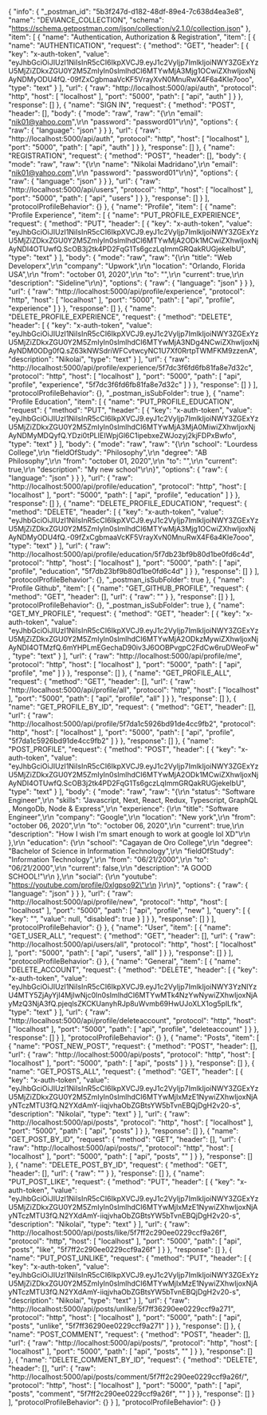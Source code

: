 {
	"info": {
		"_postman_id": "5b3f247d-d182-48df-89e4-7c638d4ea3e8",
		"name": "DEVIANCE_COLLECTION",
		"schema": "https://schema.getpostman.com/json/collection/v2.1.0/collection.json"
	},
	"item": [
		{
			"name": "Authentication, Authorization & Registration",
			"item": [
				{
					"name": "AUTHENTICATION",
					"request": {
						"method": "GET",
						"header": [
							{
								"key": "x-auth-token",
								"value": "eyJhbGciOiJIUzI1NiIsInR5cCI6IkpXVCJ9.eyJ1c2VyIjp7ImlkIjoiNWY3ZGExYzU5MjZiZDkxZGU0Y2M5ZmIyIn0sImlhdCI6MTYwMjA3Mjg1OCwiZXhwIjoxNjAyNDMyODU4fQ.-09fZxCgbmaaVcKF5VrayXvN0MnuRwX4F6a4KIe7ooo",
								"type": "text"
							}
						],
						"url": {
							"raw": "http://localhost:5000/api/auth",
							"protocol": "http",
							"host": [
								"localhost"
							],
							"port": "5000",
							"path": [
								"api",
								"auth"
							]
						}
					},
					"response": []
				},
				{
					"name": "SIGN IN",
					"request": {
						"method": "POST",
						"header": [],
						"body": {
							"mode": "raw",
							"raw": "{\r\n    \"email\": \"nik01@yahoo.com\",\r\n    \"password\": \"password01\"\r\n}",
							"options": {
								"raw": {
									"language": "json"
								}
							}
						},
						"url": {
							"raw": "http://localhost:5000/api/auth",
							"protocol": "http",
							"host": [
								"localhost"
							],
							"port": "5000",
							"path": [
								"api",
								"auth"
							]
						}
					},
					"response": []
				},
				{
					"name": "REGISTRATION",
					"request": {
						"method": "POST",
						"header": [],
						"body": {
							"mode": "raw",
							"raw": "{\r\n    \"name\": \"Nikolai Madridano\",\r\n    \"email\": \"nik01@yahoo.com\",\r\n    \"password\": \"password01\"\r\n}",
							"options": {
								"raw": {
									"language": "json"
								}
							}
						},
						"url": {
							"raw": "http://localhost:5000/api/users",
							"protocol": "http",
							"host": [
								"localhost"
							],
							"port": "5000",
							"path": [
								"api",
								"users"
							]
						}
					},
					"response": []
				}
			],
			"protocolProfileBehavior": {}
		},
		{
			"name": "Profile",
			"item": [
				{
					"name": "Profile Experience",
					"item": [
						{
							"name": "PUT_PROFILE_EXPERIENCE",
							"request": {
								"method": "PUT",
								"header": [
									{
										"key": "x-auth-token",
										"value": "eyJhbGciOiJIUzI1NiIsInR5cCI6IkpXVCJ9.eyJ1c2VyIjp7ImlkIjoiNWY3ZGExYzU5MjZiZDkxZGU0Y2M5ZmIyIn0sImlhdCI6MTYwMjA2ODk1MCwiZXhwIjoxNjAyNDI4OTUwfQ.ScOB3j2tk4PD2FqG1Ts6gczLqImmGRQakRUGjekeIbU",
										"type": "text"
									}
								],
								"body": {
									"mode": "raw",
									"raw": "{\r\n    \"title\": \"Web Developerx\",\r\n    \"company\": \"Upwork\",\r\n    \"location\": \"Orlando, Florida USA\",\r\n    \"from\": \"october 01, 2020\",\r\n    \"to\": \"\",\r\n    \"current\": true,\r\n    \"description\": \"Sideline\"\r\n}",
									"options": {
										"raw": {
											"language": "json"
										}
									}
								},
								"url": {
									"raw": "http://localhost:5000/api/profile/experience",
									"protocol": "http",
									"host": [
										"localhost"
									],
									"port": "5000",
									"path": [
										"api",
										"profile",
										"experience"
									]
								}
							},
							"response": []
						},
						{
							"name": "DELETE_PROFILE_EXPERIENCE",
							"request": {
								"method": "DELETE",
								"header": [
									{
										"key": "x-auth-token",
										"value": "eyJhbGciOiJIUzI1NiIsInR5cCI6IkpXVCJ9.eyJ1c2VyIjp7ImlkIjoiNWY3ZGExYzU5MjZiZDkxZGU0Y2M5ZmIyIn0sImlhdCI6MTYwMjA3NDg4NCwiZXhwIjoxNjAyNDM0ODg0fQ.sZ63kNWSdriWFCvtwcyNC1U7Xf0RrtpTWMFKM9zzenA",
										"description": "Nikolai",
										"type": "text"
									}
								],
								"url": {
									"raw": "http://localhost:5000/api/profile/experience/5f7dc3f6fd6fb81fa8e7d32c",
									"protocol": "http",
									"host": [
										"localhost"
									],
									"port": "5000",
									"path": [
										"api",
										"profile",
										"experience",
										"5f7dc3f6fd6fb81fa8e7d32c"
									]
								}
							},
							"response": []
						}
					],
					"protocolProfileBehavior": {},
					"_postman_isSubFolder": true
				},
				{
					"name": "Profile Education",
					"item": [
						{
							"name": "PUT_PROFILE_EDUCATION",
							"request": {
								"method": "PUT",
								"header": [
									{
										"key": "x-auth-token",
										"value": "eyJhbGciOiJIUzI1NiIsInR5cCI6IkpXVCJ9.eyJ1c2VyIjp7ImlkIjoiNWY3ZGExYzU5MjZiZDkxZGU0Y2M5ZmIyIn0sImlhdCI6MTYwMjA3MjA0MiwiZXhwIjoxNjAyNDMyMDQyfQ.YDzi0tPLIEIWpjGl6C1ipebxeZWJozyj2kjFDPxBwfo",
										"type": "text"
									}
								],
								"body": {
									"mode": "raw",
									"raw": "{\r\n    \"school\": \"Lourdess College\",\r\n    \"fieldOfStudy\": \"Philosophy\",\r\n    \"degree\": \"AB Philosophy\",\r\n    \"from\": \"october 01, 2020\",\r\n    \"to\": \"\",\r\n    \"current\": true,\r\n    \"description\": \"My new school\"\r\n}",
									"options": {
										"raw": {
											"language": "json"
										}
									}
								},
								"url": {
									"raw": "http://localhost:5000/api/profile/education",
									"protocol": "http",
									"host": [
										"localhost"
									],
									"port": "5000",
									"path": [
										"api",
										"profile",
										"education"
									]
								}
							},
							"response": []
						},
						{
							"name": "DELETE_PROFILE_EDUCATION",
							"request": {
								"method": "DELETE",
								"header": [
									{
										"key": "x-auth-token",
										"value": "eyJhbGciOiJIUzI1NiIsInR5cCI6IkpXVCJ9.eyJ1c2VyIjp7ImlkIjoiNWY3ZGExYzU5MjZiZDkxZGU0Y2M5ZmIyIn0sImlhdCI6MTYwMjA3Mjg1OCwiZXhwIjoxNjAyNDMyODU4fQ.-09fZxCgbmaaVcKF5VrayXvN0MnuRwX4F6a4KIe7ooo",
										"type": "text"
									}
								],
								"url": {
									"raw": "http://localhost:5000/api/profile/education/5f7db23bf9b80d1be0fd6c4d",
									"protocol": "http",
									"host": [
										"localhost"
									],
									"port": "5000",
									"path": [
										"api",
										"profile",
										"education",
										"5f7db23bf9b80d1be0fd6c4d"
									]
								}
							},
							"response": []
						}
					],
					"protocolProfileBehavior": {},
					"_postman_isSubFolder": true
				},
				{
					"name": "Profile Github",
					"item": [
						{
							"name": "GET_GITHUB_PROFILE",
							"request": {
								"method": "GET",
								"header": [],
								"url": {
									"raw": ""
								}
							},
							"response": []
						}
					],
					"protocolProfileBehavior": {},
					"_postman_isSubFolder": true
				},
				{
					"name": "GET_MY_PROFILE",
					"request": {
						"method": "GET",
						"header": [
							{
								"key": "x-auth-token",
								"value": "eyJhbGciOiJIUzI1NiIsInR5cCI6IkpXVCJ9.eyJ1c2VyIjp7ImlkIjoiNWY3ZGExYzU5MjZiZDkxZGU0Y2M5ZmIyIn0sImlhdCI6MTYwMjA2ODkzMywiZXhwIjoxNjAyNDI4OTMzfQ.6mYHPLmEGechaD90iv3J6OOBPvgpC2FdCw6ruDWeoFw",
								"type": "text"
							}
						],
						"url": {
							"raw": "http://localhost:5000/api/profile/me",
							"protocol": "http",
							"host": [
								"localhost"
							],
							"port": "5000",
							"path": [
								"api",
								"profile",
								"me"
							]
						}
					},
					"response": []
				},
				{
					"name": "GET_PROFILE_ALL",
					"request": {
						"method": "GET",
						"header": [],
						"url": {
							"raw": "http://localhost:5000/api/profile/all",
							"protocol": "http",
							"host": [
								"localhost"
							],
							"port": "5000",
							"path": [
								"api",
								"profile",
								"all"
							]
						}
					},
					"response": []
				},
				{
					"name": "GET_PROFILE_BY_ID",
					"request": {
						"method": "GET",
						"header": [],
						"url": {
							"raw": "http://localhost:5000/api/profile/5f7da1c5926bd91de4cc9fb2",
							"protocol": "http",
							"host": [
								"localhost"
							],
							"port": "5000",
							"path": [
								"api",
								"profile",
								"5f7da1c5926bd91de4cc9fb2"
							]
						}
					},
					"response": []
				},
				{
					"name": "POST_PROFILE",
					"request": {
						"method": "POST",
						"header": [
							{
								"key": "x-auth-token",
								"value": "eyJhbGciOiJIUzI1NiIsInR5cCI6IkpXVCJ9.eyJ1c2VyIjp7ImlkIjoiNWY3ZGExYzU5MjZiZDkxZGU0Y2M5ZmIyIn0sImlhdCI6MTYwMjA2ODk1MCwiZXhwIjoxNjAyNDI4OTUwfQ.ScOB3j2tk4PD2FqG1Ts6gczLqImmGRQakRUGjekeIbU",
								"type": "text"
							}
						],
						"body": {
							"mode": "raw",
							"raw": "{\r\n    \"status\": \"Software Engineer\",\r\n    \"skills\": \"Javascript, Next, React, Redux, Typescript, GraphQL , MongoDb, Node & Express\",\r\n    \"experience\": {\r\n        \"title\": \"Software Engineer\",\r\n        \"company\": \"Google\",\r\n        \"location\": \"New york\",\r\n        \"from\": \"october 06, 2020\",\r\n        \"to\": \"october 06, 2020\",\r\n        \"current\": true,\r\n        \"description\": \"How I wish I'm smart enough to work at google lol XD\"\r\n    },\r\n    \"education\": {\r\n        \"school\": \"Cagayan de Oro College\",\r\n        \"degree\": \"Bachelor of Science in Information Technology\",\r\n        \"fieldOfStudy\": \"Information Technology\",\r\n        \"from\": \"06/21/2000\",\r\n        \"to\": \"06/21/2000\",\r\n        \"current\": false,\r\n        \"description\": \"A GOOD SCHOOL!\"\r\n    },\r\n    \"social\": {\r\n        \"youtube\": \"https://youtube.com/profile/0xlgpso92\"\r\n    }\r\n}",
							"options": {
								"raw": {
									"language": "json"
								}
							}
						},
						"url": {
							"raw": "http://localhost:5000/api/profile/new",
							"protocol": "http",
							"host": [
								"localhost"
							],
							"port": "5000",
							"path": [
								"api",
								"profile",
								"new"
							],
							"query": [
								{
									"key": "",
									"value": null,
									"disabled": true
								}
							]
						}
					},
					"response": []
				}
			],
			"protocolProfileBehavior": {}
		},
		{
			"name": "User",
			"item": [
				{
					"name": "GET_USER_ALL",
					"request": {
						"method": "GET",
						"header": [],
						"url": {
							"raw": "http://localhost:5000/api/users/all",
							"protocol": "http",
							"host": [
								"localhost"
							],
							"port": "5000",
							"path": [
								"api",
								"users",
								"all"
							]
						}
					},
					"response": []
				}
			],
			"protocolProfileBehavior": {}
		},
		{
			"name": "General",
			"item": [
				{
					"name": "DELETE_ACCOUNT",
					"request": {
						"method": "DELETE",
						"header": [
							{
								"key": "x-auth-token",
								"value": "eyJhbGciOiJIUzI1NiIsInR5cCI6IkpXVCJ9.eyJ1c2VyIjp7ImlkIjoiNWY3YzNlYzU4MTY5ZjAyYjI4MjIwNjc0In0sImlhdCI6MTYwMTk4NzYwNywiZXhwIjoxNjAyMzQ3NjA3fQ.pjeqlsZKCKUanyhRJp8uWvmb69HwUJoXLX1og5pILfk",
								"type": "text"
							}
						],
						"url": {
							"raw": "http://localhost:5000/api/profile/deleteaccount",
							"protocol": "http",
							"host": [
								"localhost"
							],
							"port": "5000",
							"path": [
								"api",
								"profile",
								"deleteaccount"
							]
						}
					},
					"response": []
				}
			],
			"protocolProfileBehavior": {}
		},
		{
			"name": "Posts",
			"item": [
				{
					"name": "POST_NEW_POST",
					"request": {
						"method": "POST",
						"header": [],
						"url": {
							"raw": "http://localhost:5000/api/posts",
							"protocol": "http",
							"host": [
								"localhost"
							],
							"port": "5000",
							"path": [
								"api",
								"posts"
							]
						}
					},
					"response": []
				},
				{
					"name": "GET_POSTS_ALL",
					"request": {
						"method": "GET",
						"header": [
							{
								"key": "x-auth-token",
								"value": "eyJhbGciOiJIUzI1NiIsInR5cCI6IkpXVCJ9.eyJ1c2VyIjp7ImlkIjoiNWY3ZGExYzU5MjZiZDkxZGU0Y2M5ZmIyIn0sImlhdCI6MTYwMjIxMzE1NywiZXhwIjoxNjAyNTczMTU3fQ.N2YXdAmY-iiqjvhaObZGBtsYW5bTvnEBQjDgH2v20-s",
								"description": "Nikolai",
								"type": "text"
							}
						],
						"url": {
							"raw": "http://localhost:5000/api/posts",
							"protocol": "http",
							"host": [
								"localhost"
							],
							"port": "5000",
							"path": [
								"api",
								"posts"
							]
						}
					},
					"response": []
				},
				{
					"name": "GET_POST_BY_ID",
					"request": {
						"method": "GET",
						"header": [],
						"url": {
							"raw": "http://localhost:5000/api/posts/",
							"protocol": "http",
							"host": [
								"localhost"
							],
							"port": "5000",
							"path": [
								"api",
								"posts",
								""
							]
						}
					},
					"response": []
				},
				{
					"name": "DELETE_POST_BY_ID",
					"request": {
						"method": "GET",
						"header": [],
						"url": {
							"raw": ""
						}
					},
					"response": []
				},
				{
					"name": "PUT_POST_LIKE",
					"request": {
						"method": "PUT",
						"header": [
							{
								"key": "x-auth-token",
								"value": "eyJhbGciOiJIUzI1NiIsInR5cCI6IkpXVCJ9.eyJ1c2VyIjp7ImlkIjoiNWY3ZGExYzU5MjZiZDkxZGU0Y2M5ZmIyIn0sImlhdCI6MTYwMjIxMzE1NywiZXhwIjoxNjAyNTczMTU3fQ.N2YXdAmY-iiqjvhaObZGBtsYW5bTvnEBQjDgH2v20-s",
								"description": "Nikolai",
								"type": "text"
							}
						],
						"url": {
							"raw": "http://localhost:5000/api/posts/like/5f7ff2c290ee0229ccf9a26f",
							"protocol": "http",
							"host": [
								"localhost"
							],
							"port": "5000",
							"path": [
								"api",
								"posts",
								"like",
								"5f7ff2c290ee0229ccf9a26f"
							]
						}
					},
					"response": []
				},
				{
					"name": "PUT_POST_UNLIKE",
					"request": {
						"method": "PUT",
						"header": [
							{
								"key": "x-auth-token",
								"value": "eyJhbGciOiJIUzI1NiIsInR5cCI6IkpXVCJ9.eyJ1c2VyIjp7ImlkIjoiNWY3ZGExYzU5MjZiZDkxZGU0Y2M5ZmIyIn0sImlhdCI6MTYwMjIxMzE1NywiZXhwIjoxNjAyNTczMTU3fQ.N2YXdAmY-iiqjvhaObZGBtsYW5bTvnEBQjDgH2v20-s",
								"description": "Nikolai",
								"type": "text"
							}
						],
						"url": {
							"raw": "http://localhost:5000/api/posts/unlike/5f7ff36290ee0229ccf9a271",
							"protocol": "http",
							"host": [
								"localhost"
							],
							"port": "5000",
							"path": [
								"api",
								"posts",
								"unlike",
								"5f7ff36290ee0229ccf9a271"
							]
						}
					},
					"response": []
				},
				{
					"name": "POST_COMMENT",
					"request": {
						"method": "POST",
						"header": [],
						"url": {
							"raw": "http://localhost:5000/api/posts/",
							"protocol": "http",
							"host": [
								"localhost"
							],
							"port": "5000",
							"path": [
								"api",
								"posts",
								""
							]
						}
					},
					"response": []
				},
				{
					"name": "DELETE_COMMENT_BY_ID",
					"request": {
						"method": "DELETE",
						"header": [],
						"url": {
							"raw": "http://localhost:5000/api/posts/comment/5f7ff2c290ee0229ccf9a26f/",
							"protocol": "http",
							"host": [
								"localhost"
							],
							"port": "5000",
							"path": [
								"api",
								"posts",
								"comment",
								"5f7ff2c290ee0229ccf9a26f",
								""
							]
						}
					},
					"response": []
				}
			],
			"protocolProfileBehavior": {}
		}
	],
	"protocolProfileBehavior": {}
}